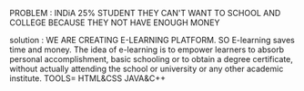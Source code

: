 PROBLEM : INDiA 25% STUDENT THEY CAN'T WANT TO SCHOOL AND COLLEGE BECAUSE THEY NOT HAVE ENOUGH MONEY


solution : WE ARE CREATING  E-LEARNING PLATFORM. SO  E-learning saves time and money. The idea of e-learning is to empower learners to absorb personal accomplishment, basic schooling or to obtain a degree certificate, without actually attending the school or university or any other academic institute.
TOOLS= HTML&CSS JAVA&C++
